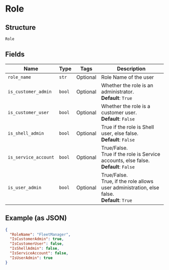 
# Role

## Structure

`Role`

## Fields

| Name | Type | Tags | Description |
|  --- | --- | --- | --- |
| `role_name` | `str` | Optional | Role Name of the user |
| `is_customer_admin` | `bool` | Optional | Whether the role is an administrator.<br>**Default**: `True` |
| `is_customer_user` | `bool` | Optional | Whether the role is a customer user.<br>**Default**: `False` |
| `is_shell_admin` | `bool` | Optional | True if the role is Shell user, else false.<br>**Default**: `False` |
| `is_service_account` | `bool` | Optional | True/False.<br>True if the role is Service accounts, else false.<br>**Default**: `False` |
| `is_user_admin` | `bool` | Optional | True/False.<br>True, if the role allows user administration, else false.<br>**Default**: `True` |

## Example (as JSON)

```json
{
  "RoleName": "FleetManager",
  "IsCustomerAdmin": true,
  "IsCustomerUser": false,
  "IsShellAdmin": false,
  "IsServiceAccount": false,
  "IsUserAdmin": true
}
```

